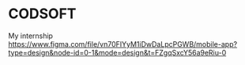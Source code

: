 # CODSOFT
My internship
https://www.figma.com/file/vn70FIYyM1iDwDaLpcPGWB/mobile-app?type=design&node-id=0-1&mode=design&t=FZgqSxcY56a9eRiu-0
